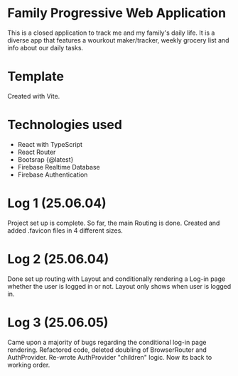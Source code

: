 # Family Progressive Web Application

This is a closed application to track me and my family's daily life. It is a diverse app that features a wourkout maker/tracker, weekly grocery list and info about our daily tasks.

# Template

Created with Vite.

# Technologies used
- React with TypeScript
- React Router
- Bootsrap {@latest}
- Firebase Realtime Database
- Firebase Authentication

# Log 1 (25.06.04)

Project set up is complete. So far, the main Routing is done. Created and added .favicon files in 4 different sizes.

# Log 2 (25.06.04)

Done set up routing with Layout and conditionally rendering a Log-in page whether the user is logged in or not. Layout only shows when user is logged in.

# Log 3 (25.06.05)

Came upon a majority of bugs regarding the conditional log-in page rendering. Refactored code, deleted doubling of BrowserRouter and AuthProvider. Re-wrote AuthProvider "children" logic. Now its back to working order.